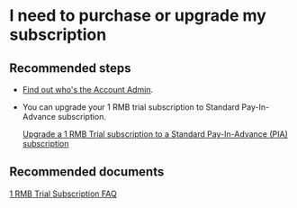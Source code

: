 <properties
    pageTitle="purchase and upgrade subscriptions"
    description="purchase and upgrade subscriptions"
    service="azure-billing"
    resource="billing"
    authors="aashu"
    ms.author="Agrawal-Ashutosh"
    displayOrder="7"
    selfHelpType="resource"
    supportTopicIds=""
    resourceTags=""
    productPesIds=""
    cloudEnvironments="MoonCake"
    articleId="purchase-and-upgrade-subscriptions"
/>

# I need to purchase or upgrade my subscription

## **Recommended steps**

* [Find out who's the Account Admin](data-blade:Microsoft_Azure_Billing.SubscriptionPropertiesBlade).<br>

* You can upgrade your 1 RMB trial subscription to Standard Pay-In-Advance subscription.<br>

    [Upgrade a 1 RMB Trial subscription to a Standard Pay-In-Advance (PIA) subscription](https://docs.azure.cn/billing/billing-upgrade-1rmb-trial)<br>

## **Recommended documents**

[1 RMB Trial Subscription FAQ](https://www.azure.cn/offers/ms-mc-azr-44p/)